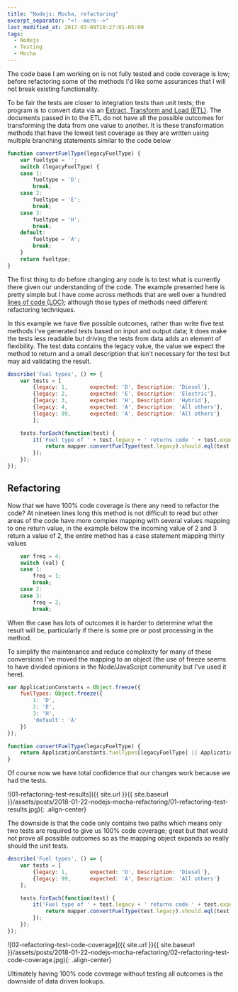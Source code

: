 ```yaml
---
title: "Nodejs: Mocha, refactoring"
excerpt_separator: "<!--more-->"
last_modified_at: 2017-03-09T10:27:01-05:00
tags: 
  - Nodejs
  - Testing
  - Mocha
---
```


The code base I am working on is not fully tested and code coverage is low; before refactoring some of the methods I'd like some assurances that I will not break existing functionality.
<!--more-->

To be fair the tests are closer to integration tests than unit tests; the program is to convert data via an [Extract, Transform and Load (ETL)](https://en.wikipedia.org/wiki/Extract,_transform,_load). The documents passed in to the ETL do not have all the possible outcomes for transforming the data from one value to another. It is these transformation methods that have the lowest test coverage as they are written using multiple branching statements similar to the code below
```javascript
function convertFuelType(legacyFuelType) {
    var fueltype = '';
    switch (legacyFuelType) {
    case 1:
        fueltype = 'D';
        break;
    case 2:
        fueltype = 'E';
        break;
    case 3:
        fueltype = 'H';
        break;
    default:
        fueltype = 'A';
        break;
    }
    return fueltype;
}
```

The first thing to do before changing any code is to test what is currently there given our understanding of the code. The example presented here is pretty simple but I have come across methods that are well over a hundred [lines of code (LOC)](https://en.wikipedia.org/wiki/Source_lines_of_code); although those types of methods need different refactoring techniques.

In this example we have five possible outcomes, rather than write five test methods I've generated tests based on input and output data; it does make the tests less readable but driving the tests from data adds an element of flexibility. The test data contains the legacy value, the value we expect the method to return and a small description that isn't necessary for the test but may aid validating the result. 
```javascript
describe('Fuel types', () => {
    var tests = [
        {legacy: 1,       expected: 'D', Description: 'Diesel'},
        {legacy: 2,       expected: 'E', Description: 'Electric'},
        {legacy: 3,       expected: 'H', Description: 'Hybrid'},
        {legacy: 4,       expected: 'A', Description: 'All others'},
        {legacy: 99,      expected: 'A', Description: 'All others'}
        ];

    tests.forEach(function(test) {
        it('Fuel type of ' + test.legacy + ' returns code ' + test.expected, () => {
            return mapper.convertFuelType(test.legacy).should.eql(test.expected);
        });
    });
});
```

## Refactoring
Now that we have 100% code coverage is there any need to refactor the code? At nineteen lines long this method is not difficult to read but other areas of the code have more complex mapping with several values mapping to one return value, in the example below the incoming value of 2 and 3 return a value of 2, the entire method has a case statement mapping thirty values
```javascript
    var freq = 4;
    switch (val) {
    case 1:
        freq = 1;
        break;
    case 2:
    case 3:
        freq = 2;
        break;
```
When the case has lots of outcomes it is harder to determine what the result will be, particularly if there is some pre or post processing in the method.

To simplify the maintenance and reduce complexity for many of these conversions I've moved the mapping to an object (the use of freeze seems to have divided opinions in the Node/JavaScript community but I've used it here).
```javascript
var ApplicationConstants = Object.freeze({
    fuelTypes: Object.freeze({
        1: 'D',
        2: 'E',
        3: 'H',
        'default': 'A'
    })
});

function convertFuelType(legacyFuelType) {
    return ApplicationConstants.fuelTypes[legacyFuelType] || ApplicationConstants.fuelTypes.default;
}
```

Of course now we have total confidence that our changes work because we had the tests.

![01-refactoring-test-results]({{ site.url }}{{ site.baseurl }}/assets/posts/2018-01-22-nodejs-mocha-refactoring/01-refactoring-test-results.jpg){: .align-center}

The downside is that the code only contains two paths which means only two tests are required to give us 100% code coverage; great but that would not prove all possible outcomes so as the mapping object expands so really should the unit tests.
```javascript
describe('Fuel types', () => {
    var tests = [
        {legacy: 1,       expected: 'D', Description: 'Diesel'},
        {legacy: 99,      expected: 'A', Description: 'All others'}
    ];

    tests.forEach(function(test) {
        it('Fuel type of ' + test.legacy + ' returns code ' + test.expected, () => {
            return mapper.convertFuelType(test.legacy).should.eql(test.expected);
        });
    });
});

```

![02-refactoring-test-code-coverage]({{ site.url }}{{ site.baseurl }}/assets/posts/2018-01-22-nodejs-mocha-refactoring/02-refactoring-test-code-coverage.jpg){: .align-center}

Ultimately having 100% code coverage without testing all outcomes is the downside of data driven lookups.
